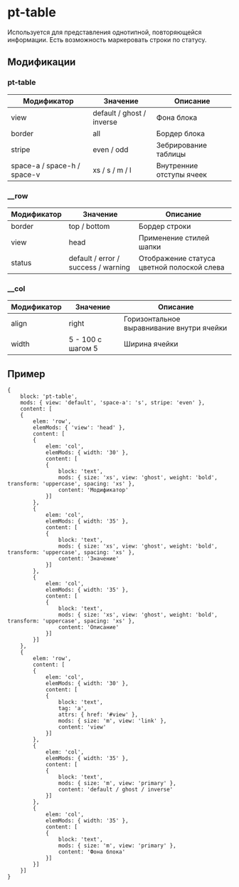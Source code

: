 # pt-table
Используется для представления однотипной, повторяющейся информации. Есть возможность маркеровать строки по статусу.


## Модификации

### pt-table

| Модификатор | Значение                        | Описание                |  
| ----------- | ------------------------------- | ----------------------- |
| view        | default / ghost / inverse       |  Фона блока             |
| border      | all                             |  Бордер блока           |
| stripe      | even / odd                      |  Зебрирование таблицы   |
| space-a / space-h / space-v      | xs / s / m / l                       |  Внутренние отступы ячеек   |



### __row

| Модификатор | Значение                        | Описание                |  
| ----------- | ------------------------------- | ----------------------- |
| border      | top / bottom                    |  Бордер строки          |
| view        | head                            |  Применение стилей шапки  |
| status      | default / error / success / warning |  Отображение статуса цветной полоской слева  |



### __col

| Модификатор | Значение                        | Описание                |  
| ----------- | ------------------------------- | ----------------------- |
| align       | right                           |  Горизонтальное выравнивание внутри ячейки |
| width       | 5 - 100 с шагом 5               |  Ширина ячейки  |




## Пример
```
{
	block: 'pt-table',
	mods: { view: 'default', 'space-a': 's', stripe: 'even' },
	content: [
	{
		elem: 'row',
		elemMods: { 'view': 'head' },
		content: [
		{
			elem: 'col',
			elemMods: { width: '30' },
			content: [
			{
				block: 'text',
				mods: { size: 'xs', view: 'ghost', weight: 'bold', transform: 'uppercase', spacing: 'xs' },
				content: 'Модификатор'
			}]
		},
		{
			elem: 'col',
			elemMods: { width: '35' },
			content: [
			{
				block: 'text',
				mods: { size: 'xs', view: 'ghost', weight: 'bold', transform: 'uppercase', spacing: 'xs' },
				content: 'Значение'
			}]
		},
		{
			elem: 'col',
			elemMods: { width: '35' },
			content: [
			{
				block: 'text',
				mods: { size: 'xs', view: 'ghost', weight: 'bold', transform: 'uppercase', spacing: 'xs' },
				content: 'Описание'
			}]
		}]
	},
	{
		elem: 'row',
		content: [
		{
			elem: 'col',
			elemMods: { width: '30' },
			content: [
			{
				block: 'text',
				tag: 'a',
				attrs: { href: '#view' },
				mods: { size: 'm', view: 'link' },
				content: 'view'
			}]
		},
		{
			elem: 'col',
			elemMods: { width: '35' },
			content: [
			{
				block: 'text',
				mods: { size: 'm', view: 'primary' },
				content: 'default / ghost / inverse'
			}]
		},
		{
			elem: 'col',
			elemMods: { width: '35' },
			content: [
			{
				block: 'text',
				mods: { size: 'm', view: 'primary' },
				content: 'Фона блока'
			}]
		}]
	}]
}
```











